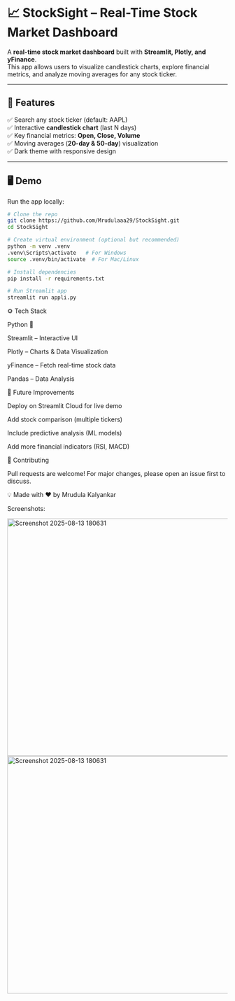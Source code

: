 # 📈 StockSight – Real-Time Stock Market Dashboard  

A **real-time stock market dashboard** built with **Streamlit, Plotly, and yFinance**.  
This app allows users to visualize candlestick charts, explore financial metrics, and analyze moving averages for any stock ticker.  

---

## 🚀 Features  
✅ Search any stock ticker (default: AAPL)  
✅ Interactive **candlestick chart** (last N days)  
✅ Key financial metrics: **Open, Close, Volume**  
✅ Moving averages (**20-day & 50-day**) visualization  
✅ Dark theme with responsive design  

---

## 🖥️ Demo  
Run the app locally:  

```bash
# Clone the repo
git clone https://github.com/Mrudulaaa29/StockSight.git
cd StockSight

# Create virtual environment (optional but recommended)
python -m venv .venv
.venv\Scripts\activate   # For Windows
source .venv/bin/activate  # For Mac/Linux

# Install dependencies
pip install -r requirements.txt

# Run Streamlit app
streamlit run appli.py
```
⚙️ Tech Stack

Python 🐍

Streamlit – Interactive UI

Plotly – Charts & Data Visualization

yFinance – Fetch real-time stock data

Pandas – Data Analysis


📌 Future Improvements

 Deploy on Streamlit Cloud for live demo

 Add stock comparison (multiple tickers)

 Include predictive analysis (ML models)

 Add more financial indicators (RSI, MACD)

🤝 Contributing

Pull requests are welcome! For major changes, please open an issue first to discuss.

💡 Made with ❤️ by Mrudula Kalyankar


Screenshots:

<img width="631" height="543" alt="Screenshot 2025-08-13 180631" src="https://github.com/user-attachments/assets/052291f9-a565-433e-8cfb-866b2704e891" />


<img width="631" height="543" alt="Screenshot 2025-08-13 180631" src="https://github.com/user-attachments/assets/ae83aac0-45f1-492c-ae9a-9070c9e12b75" />


